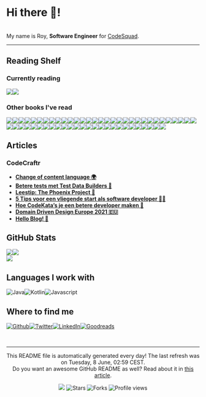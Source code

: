 
<h1>Hi there 👋!</h1>
<p><br/>My name is Roy,  <b>Software Engineer</b> for <a href="https://www.codesquad.nl" target="_blank">CodeSquad</a>.</p>
<p> </p>
<hr/>
<h2>Reading Shelf</h2>
<h3>Currently reading</h3><a href="https://www.goodreads.com/review/show/3988646995?utm_medium=api&amp;utm_source=rss"><img src="https://i.gr-assets.com/images/S/compressed.photo.goodreads.com/books/1328834323l/128172._SY160_.jpg"/></a><a href="https://www.goodreads.com/review/show/2865561426?utm_medium=api&amp;utm_source=rss"><img src="https://i.gr-assets.com/images/S/compressed.photo.goodreads.com/books/1287493789l/179133._SX98_.jpg"/></a>
<h3>Other books I've read</h3><a href="https://www.goodreads.com/review/show/2759291258?utm_medium=api&amp;utm_source=rss"><img src="https://i.gr-assets.com/images/S/compressed.photo.goodreads.com/books/1611834134l/7126._SY75_.jpg"/></a><a href="https://www.goodreads.com/review/show/3927355969?utm_medium=api&amp;utm_source=rss"><img src="https://i.gr-assets.com/images/S/compressed.photo.goodreads.com/books/1550249687l/44017320._SY75_.jpg"/></a><a href="https://www.goodreads.com/review/show/2965949687?utm_medium=api&amp;utm_source=rss"><img src="https://i.gr-assets.com/images/S/compressed.photo.goodreads.com/books/1361113128l/17255186._SX50_.jpg"/></a><a href="https://www.goodreads.com/review/show/2865580583?utm_medium=api&amp;utm_source=rss"><img src="https://i.gr-assets.com/images/S/compressed.photo.goodreads.com/books/1348030542l/4268826._SX50_.jpg"/></a><a href="https://www.goodreads.com/review/show/3903323816?utm_medium=api&amp;utm_source=rss"><img src="https://i.gr-assets.com/images/S/compressed.photo.goodreads.com/books/1567521613l/45895363._SX50_.jpg"/></a><a href="https://www.goodreads.com/review/show/3889812378?utm_medium=api&amp;utm_source=rss"><img src="https://i.gr-assets.com/images/S/compressed.photo.goodreads.com/books/1492790645l/34927534._SY75_.jpg"/></a><a href="https://www.goodreads.com/review/show/3790671528?utm_medium=api&amp;utm_source=rss"><img src="https://i.gr-assets.com/images/S/compressed.photo.goodreads.com/books/1436735207l/10569._SY75_.jpg"/></a><a href="https://www.goodreads.com/review/show/3691124690?utm_medium=api&amp;utm_source=rss"><img src="https://i.gr-assets.com/images/S/compressed.photo.goodreads.com/books/1550048292l/41795733._SY75_.jpg"/></a><a href="https://www.goodreads.com/review/show/3403362909?utm_medium=api&amp;utm_source=rss"><img src="https://i.gr-assets.com/images/S/compressed.photo.goodreads.com/books/1418768948l/22514127._SX50_.jpg"/></a><a href="https://www.goodreads.com/review/show/3845856490?utm_medium=api&amp;utm_source=rss"><img src="https://i.gr-assets.com/images/S/compressed.photo.goodreads.com/books/1347470803l/10284614._SX50_.jpg"/></a><a href="https://www.goodreads.com/review/show/3845855523?utm_medium=api&amp;utm_source=rss"><img src="https://i.gr-assets.com/images/S/compressed.photo.goodreads.com/books/1436202607l/3735293._SX50_.jpg"/></a><a href="https://www.goodreads.com/review/show/3706256433?utm_medium=api&amp;utm_source=rss"><img src="https://i.gr-assets.com/images/S/compressed.photo.goodreads.com/books/1511289068l/25526965._SY75_.jpg"/></a><a href="https://www.goodreads.com/review/show/3764696423?utm_medium=api&amp;utm_source=rss"><img src="https://i.gr-assets.com/images/S/compressed.photo.goodreads.com/books/1297846383l/10459721._SX50_.jpg"/></a><a href="https://www.goodreads.com/review/show/3537900653?utm_medium=api&amp;utm_source=rss"><img src="https://i.gr-assets.com/images/S/compressed.photo.goodreads.com/books/1390692774l/3063393._SX50_.jpg"/></a><a href="https://www.goodreads.com/review/show/3690648015?utm_medium=api&amp;utm_source=rss"><img src="https://i.gr-assets.com/images/S/compressed.photo.goodreads.com/books/1436792430l/621._SY75_.jpg"/></a><a href="https://www.goodreads.com/review/show/2818513996?utm_medium=api&amp;utm_source=rss"><img src="https://i.gr-assets.com/images/S/compressed.photo.goodreads.com/books/1421842784l/36072._SY75_.jpg"/></a><a href="https://www.goodreads.com/review/show/3706255690?utm_medium=api&amp;utm_source=rss"><img src="https://i.gr-assets.com/images/S/compressed.photo.goodreads.com/books/1469092087l/23492589._SY75_.jpg"/></a><a href="https://www.goodreads.com/review/show/3255740060?utm_medium=api&amp;utm_source=rss"><img src="https://i.gr-assets.com/images/S/compressed.photo.goodreads.com/books/1549241208l/43798285._SY75_.jpg"/></a><a href="https://www.goodreads.com/review/show/3012522103?utm_medium=api&amp;utm_source=rss"><img src="https://s.gr-assets.com/assets/nophoto/book/50x75-a91bf249278a81aabab721ef782c4a74.png"/></a><a href="https://www.goodreads.com/review/show/2965949466?utm_medium=api&amp;utm_source=rss"><img src="https://i.gr-assets.com/images/S/compressed.photo.goodreads.com/books/1520615948l/35747076._SX50_.jpg"/></a><a href="https://www.goodreads.com/review/show/3475342611?utm_medium=api&amp;utm_source=rss"><img src="https://i.gr-assets.com/images/S/compressed.photo.goodreads.com/books/1480069533l/33124137._SY75_.jpg"/></a><a href="https://www.goodreads.com/review/show/3379591748?utm_medium=api&amp;utm_source=rss"><img src="https://i.gr-assets.com/images/S/compressed.photo.goodreads.com/books/1501278121l/35846142._SY75_.jpg"/></a><a href="https://www.goodreads.com/review/show/3358194443?utm_medium=api&amp;utm_source=rss"><img src="https://i.gr-assets.com/images/S/compressed.photo.goodreads.com/books/1552826170l/44450240._SY75_.jpg"/></a><a href="https://www.goodreads.com/review/show/3266472376?utm_medium=api&amp;utm_source=rss"><img src="https://i.gr-assets.com/images/S/compressed.photo.goodreads.com/books/1367918952l/17898957._SY75_.jpg"/></a><a href="https://www.goodreads.com/review/show/3159345701?utm_medium=api&amp;utm_source=rss"><img src="https://i.gr-assets.com/images/S/compressed.photo.goodreads.com/books/1213131305l/149267._SX50_.jpg"/></a><a href="https://www.goodreads.com/review/show/2865561761?utm_medium=api&amp;utm_source=rss"><img src="https://i.gr-assets.com/images/S/compressed.photo.goodreads.com/books/1386925310l/67833._SX50_.jpg"/></a><a href="https://www.goodreads.com/review/show/3229648889?utm_medium=api&amp;utm_source=rss"><img src="https://i.gr-assets.com/images/S/compressed.photo.goodreads.com/books/1572519494l/48570935._SY75_.jpg"/></a><a href="https://www.goodreads.com/review/show/3104925476?utm_medium=api&amp;utm_source=rss"><img src="https://i.gr-assets.com/images/S/compressed.photo.goodreads.com/books/1389754903l/32829._SY75_.jpg"/></a><a href="https://www.goodreads.com/review/show/2822219726?utm_medium=api&amp;utm_source=rss"><img src="https://i.gr-assets.com/images/S/compressed.photo.goodreads.com/books/1559986152l/386162._SX50_.jpg"/></a><a href="https://www.goodreads.com/review/show/2865562693?utm_medium=api&amp;utm_source=rss"><img src="https://i.gr-assets.com/images/S/compressed.photo.goodreads.com/books/1554139259l/44719608._SX50_.jpg"/></a><a href="https://www.goodreads.com/review/show/3044858073?utm_medium=api&amp;utm_source=rss"><img src="https://i.gr-assets.com/images/S/compressed.photo.goodreads.com/books/1401432508l/4099._SX50_.jpg"/></a><a href="https://www.goodreads.com/review/show/2998679276?utm_medium=api&amp;utm_source=rss"><img src="https://i.gr-assets.com/images/S/compressed.photo.goodreads.com/books/1463599613l/30229352._SY75_.jpg"/></a><a href="https://www.goodreads.com/review/show/2998680076?utm_medium=api&amp;utm_source=rss"><img src="https://i.gr-assets.com/images/S/compressed.photo.goodreads.com/books/1468705326l/18775247._SY75_.jpg"/></a><a href="https://www.goodreads.com/review/show/3005526765?utm_medium=api&amp;utm_source=rss"><img src="https://i.gr-assets.com/images/S/compressed.photo.goodreads.com/books/1369381456l/17925612._SX50_.jpg"/></a><a href="https://www.goodreads.com/review/show/2982418237?utm_medium=api&amp;utm_source=rss"><img src="https://i.gr-assets.com/images/S/compressed.photo.goodreads.com/books/1348931599l/6452796._SX50_.jpg"/></a><a href="https://www.goodreads.com/review/show/2859079656?utm_medium=api&amp;utm_source=rss"><img src="https://i.gr-assets.com/images/S/compressed.photo.goodreads.com/books/1524596540l/36124936._SY75_.jpg"/></a><a href="https://www.goodreads.com/review/show/2784817973?utm_medium=api&amp;utm_source=rss"><img src="https://i.gr-assets.com/images/S/compressed.photo.goodreads.com/books/1471680093l/18043011._SX50_.jpg"/></a><a href="https://www.goodreads.com/review/show/2915928508?utm_medium=api&amp;utm_source=rss"><img src="https://i.gr-assets.com/images/S/compressed.photo.goodreads.com/books/1393690166l/20940678._SY75_.jpg"/></a><a href="https://www.goodreads.com/review/show/2759291088?utm_medium=api&amp;utm_source=rss"><img src="https://i.gr-assets.com/images/S/compressed.photo.goodreads.com/books/1490528560l/4671._SY75_.jpg"/></a><a href="https://www.goodreads.com/review/show/2759829574?utm_medium=api&amp;utm_source=rss"><img src="https://i.gr-assets.com/images/S/compressed.photo.goodreads.com/books/1327876792l/10644930._SY75_.jpg"/></a><a href="https://www.goodreads.com/review/show/2822232550?utm_medium=api&amp;utm_source=rss"><img src="https://i.gr-assets.com/images/S/compressed.photo.goodreads.com/books/1428715580l/52036._SY75_.jpg"/></a><a href="https://www.goodreads.com/review/show/2822237677?utm_medium=api&amp;utm_source=rss"><img src="https://i.gr-assets.com/images/S/compressed.photo.goodreads.com/books/1543953780l/32738672._SY75_.jpg"/></a><a href="https://www.goodreads.com/review/show/2812985953?utm_medium=api&amp;utm_source=rss"><img src="https://i.gr-assets.com/images/S/compressed.photo.goodreads.com/books/1579036753l/77203._SY75_.jpg"/></a><a href="https://www.goodreads.com/review/show/2824002491?utm_medium=api&amp;utm_source=rss"><img src="https://i.gr-assets.com/images/S/compressed.photo.goodreads.com/books/1186657123l/1672563._SX50_.jpg"/></a><a href="https://www.goodreads.com/review/show/2818567734?utm_medium=api&amp;utm_source=rss"><img src="https://i.gr-assets.com/images/S/compressed.photo.goodreads.com/books/1360564614l/13525945._SY75_.jpg"/></a><a href="https://www.goodreads.com/review/show/2758539529?utm_medium=api&amp;utm_source=rss"><img src="https://i.gr-assets.com/images/S/compressed.photo.goodreads.com/books/1546103428l/5297._SY75_.jpg"/></a><a href="https://www.goodreads.com/review/show/2818535838?utm_medium=api&amp;utm_source=rss"><img src="https://i.gr-assets.com/images/S/compressed.photo.goodreads.com/books/1447957962l/25744928._SY75_.jpg"/></a><a href="https://www.goodreads.com/review/show/2818513246?utm_medium=api&amp;utm_source=rss"><img src="https://i.gr-assets.com/images/S/compressed.photo.goodreads.com/books/1453417993l/10534._SY75_.jpg"/></a><a href="https://www.goodreads.com/review/show/2799738551?utm_medium=api&amp;utm_source=rss"><img src="https://i.gr-assets.com/images/S/compressed.photo.goodreads.com/books/1465761302l/28257707._SX50_.jpg"/></a><a href="https://www.goodreads.com/review/show/2759291264?utm_medium=api&amp;utm_source=rss"><img src="https://i.gr-assets.com/images/S/compressed.photo.goodreads.com/books/1575509280l/5129._SY75_.jpg"/></a><a href="https://www.goodreads.com/review/show/2772145093?utm_medium=api&amp;utm_source=rss"><img src="https://i.gr-assets.com/images/S/compressed.photo.goodreads.com/books/1518291452l/25541028._SY75_.jpg"/></a><a href="https://www.goodreads.com/review/show/2759291520?utm_medium=api&amp;utm_source=rss"><img src="https://i.gr-assets.com/images/S/compressed.photo.goodreads.com/books/1327940656l/153747._SY75_.jpg"/></a><a href="https://www.goodreads.com/review/show/2758538365?utm_medium=api&amp;utm_source=rss"><img src="https://i.gr-assets.com/images/S/compressed.photo.goodreads.com/books/1595674533l/23692271._SY75_.jpg"/></a><a href="https://www.goodreads.com/review/show/2758536742?utm_medium=api&amp;utm_source=rss"><img src="https://i.gr-assets.com/images/S/compressed.photo.goodreads.com/books/1327869409l/7624._SY75_.jpg"/></a><a href="https://www.goodreads.com/review/show/2758536348?utm_medium=api&amp;utm_source=rss"><img src="https://i.gr-assets.com/images/S/compressed.photo.goodreads.com/books/1398034300l/5107._SY75_.jpg"/></a><a href="https://www.goodreads.com/review/show/2758536074?utm_medium=api&amp;utm_source=rss"><img src="https://i.gr-assets.com/images/S/compressed.photo.goodreads.com/books/1532714506l/40961427._SX50_.jpg"/></a><a href="https://www.goodreads.com/review/show/2758535821?utm_medium=api&amp;utm_source=rss"><img src="https://i.gr-assets.com/images/S/compressed.photo.goodreads.com/books/1325861570l/170448._SY75_.jpg"/></a>
<h2>Articles</h2>
<h3>CodeCraftr</h3>
<ul>
  <li><a href="https://www.codecraftr.nl/blog-content-language-switch/"><b>Change of content language 🌍</b></a></li>
  <li><a href="https://www.codecraftr.nl/betere-tests-met-test-data-builders/"><b>Betere tests met Test Data Builders 🔨</b></a></li>
  <li><a href="https://www.codecraftr.nl/the-phoenix-project-lessen-en-review/"><b>Leestip: The Phoenix Project 📙</b></a></li>
  <li><a href="https://www.codecraftr.nl/startende-software-developer-tips/"><b>5 Tips voor een vliegende start als software developer 👨‍💻</b></a></li>
  <li><a href="https://www.codecraftr.nl/kracht-van-codekatas/"><b>Hoe CodeKata’s je een betere developer maken 🥋</b></a></li>
  <li><a href="https://www.codecraftr.nl/ddd-europe-2021/"><b>Domain Driven Design Europe 2021 🇪🇺</b></a></li>
  <li><a href="https://www.codecraftr.nl/hello-blog/"><b>Hello Blog! 👋</b></a></li>
</ul>
<h2>GitHub Stats</h2><a href="https://github.com/rstraub/rstraub"><img align="center" src="https://github-readme-stats.vercel.app/api/top-langs/?username=rstraub&amp;title_color=24292e&amp;text_color=24292e&amp;icon_color=24292e&amp;bg_color=ffffff"/></a><a href="https://github.com/rstraub/rstraub"><img align="center" src="https://github-readme-stats.vercel.app/api?username=rstraub&amp;show_icons=true&amp;line_height=27&amp;count_private=true&amp;title_color=24292e&amp;text_color=24292e&amp;icon_color=24292e&amp;bg_color=ffffff"/></a><br/><a href="https://github.com/rstraub/rstraub"><img align="center" src="https://github-readme-stats.vercel.app/api/pin/?username=rstraub&amp;repo=rstraub&amp;title_color=24292e&amp;text_color=24292e&amp;icon_color=24292e&amp;bg_color=ffffff"/></a>
<h2>Languages I work with</h2>
<p><img alt="Java" src="https://img.shields.io/badge/-Java-46a2f1?style=flat-square&logo=java&logoColor=white"/><img alt="Kotlin" src="https://img.shields.io/badge/-Kotlin-46a2f1?style=flat-square&logo=kotlin&logoColor=white"/><img alt="Javascript" src="https://img.shields.io/badge/-Javascript-870e5c?style=flat-square&logo=javascript&logoColor=white"/>
</p>
<h2>Where to find me</h2>
<p><a href="https://github.com/rstraub" target="_blank"><img alt="Github" src="https://img.shields.io/badge/Github-%2312100E.svg?&style=for-the-badge&logo=Github&logoColor=white"/></a><a href="https://twitter.com/CCraftr" target="_blank"><img alt="Twitter" src="https://img.shields.io/badge/Twitter-%231DA1F2.svg?&style=for-the-badge&logo=Twitter&logoColor=white"/></a><a href="https://www.linkedin.com/in/r-straub/" target="_blank"><img alt="LinkedIn" src="https://img.shields.io/badge/LinkedIn-%230077B5.svg?&style=for-the-badge&logo=LinkedIn&logoColor=white"/></a><a href="https://www.goodreads.com/review/list/95074711" target="_blank"><img alt="Goodreads" src="https://img.shields.io/badge/Goodreads-%234285F4.svg?&style=for-the-badge&logo=google-chrome&logoColor=white"/></a>
</p><br/>
<hr/>
<p align="center">This README file is automatically generated every day! The last refresh was on Tuesday, 8 June, 02:59 CEST.<br/>Do you want an awesome GitHub README as well? Read about it in <a href="https://medium.com/@arjenbrandenburgh/you-should-stand-out-on-github-with-a-readme-profile-467e047b6c18" target="_blank">this article</a>.</p>
<p align="center"><img src="https://github.com/rstraub/rstraub/workflows/README%20build/badge.svg"/> <img alt="Stars" src="https://img.shields.io/github/stars/arjenbrandenburgh/arjenbrandenburgh?style=flat-square&labelColor=343b41"/> <img alt="Forks" src="https://img.shields.io/github/forks/arjenbrandenburgh/arjenbrandenburgh?style=flat-square&labelColor=343b41"/> <img src="https://gpvc.arturio.dev/rstraub" alt="Profile views"/></p>